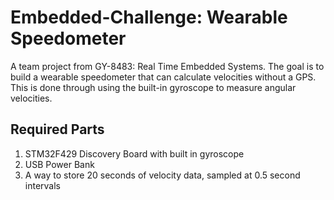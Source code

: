 # Embedded-Challenge: Wearable Speedometer

A team project from GY-8483: Real Time Embedded Systems. The goal is to build a wearable speedometer that can calculate velocities without a GPS. This is done through using the built-in gyroscope to measure angular velocities.

## Required Parts
1. STM32F429 Discovery Board with built in gyroscope
2. USB Power Bank
3. A way to store 20 seconds of velocity data, sampled at 0.5 second intervals
